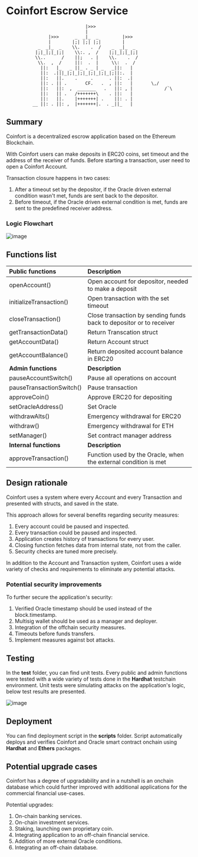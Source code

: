 # Coinfort Escrow Service

                                  |>>>
                                  |
                    |>>>      _  _|_  _         |>>>
                    |        |;| |;| |;|        |
                _  _|_  _    \\.    .  /    _  _|_  _
               |;|_|;|_|;|    \\:. ,  /    |;|_|;|_|;|
               \\..      /    ||;   . |    \\.    .  /
                \\.  ,  /     ||:  .  |     \\:  .  /
                 ||:   |_   _ ||_ . _ | _   _||:   |
                 ||:  .|||_|;|_|;|_|;|_|;|_|;||:.  |
                 ||:   ||.    .     .      . ||:  .|
                 ||: . || .       CF.   .  , ||:   |       \,/
                 ||:   ||:  ,  _______   .   ||: , |            /`\
                 ||:   || .   /+++++++\    . ||:   |
                 ||:   ||.    |+++++++| .    ||: . |
              __ ||: . ||: ,  |+++++++|.  . _||_   |

## Summary 
Coinfort is a decentralized escrow application based on the Ethereum Blockchain.

With Coinfort users can make deposits in ERC20 coins, set timeout and the address of the receiver of funds. 
Before starting a transaction, user need to open a Coinfort Account.

Transaction closure happens in two cases:
1) After a timeout set by the depositor, if the Oracle driven external condition wasn't met, funds are sent back to the depositor.
2) Before timeout, if the Oracle driven external condition is met, funds are sent to the predefined receiver address.

### Logic Flowchart
![image](https://github.com/IFalimendikov/Coinfort/assets/113106548/4bdbd484-fbd5-4a24-a20a-04c42bb760ae)




## Functions list
| Public functions                  | Description                                                                                   |
|:----------------------------------|:----------------------------------------------------------------------------------------------|
| openAccount()                     | Open account for depositor, needed to make a deposit                                          |
| initializeTransaction()           | Open transaction with the set timeout                                                         |
| closeTransaction()                | Close transaction by sending funds back to depositor or to receiver                           |
| getTransactionData()              | Return Transcation struct                                                                     |
| getAccountData()                  | Return Account struct                                                                         |
| getAccountBalance()               | Return deposited account balance in ERC20                                                     |
| **Admin functions**               | **Description**                                                                               |
| pauseAccountSwitch()              | Pause all operations on account                                                               |
| pauseTransactionSwitch()          | Pause transaction                                                                             |
| approveCoin()                     | Approve ERC20 for depositing                                                                  |
| setOracleAddress()                | Set Oracle                                                                                    |
| withdrawAlts()                    | Emergency withdrawal for ERC20                                                                |
| withdraw()                        | Emergency withdrawal for ETH                                                                  |
| setManager()                      | Set contract manager address                                                                  |
| **Internal functions**            | **Description**                                                                               |
| approveTransaction()              | Function used by the Oracle, when the external condition is met                               |



## Design rationale

Coinfort uses a system where every Account and every Transaction and presented with structs, and saved in the state. 

This approach allows for several benefits regarding security measures:
1) Every account could be paused and inspected.
2) Every transaction could be paused and inspected.
3) Application creates history of transactions for every user.
4) Closing function fetches data from internal state, not from the caller.
5) Security checks are tuned more precisely.

In addition to the Account and Transaction system, Coinfort uses a wide variety of checks and requirements to eliminate any potential attacks.

### Potential security improvements

To further secure the application's security: 
1) Verified Oracle timestamp should be used instead of the block.timestamp.
2) Multisig wallet should be used as a manager and deployer.
3) Integration of the offchain security measures.
4) Timeouts before funds transfers.
5) Implement measures against bot attacks.


## Testing

In the **test** folder, you can find unit tests. Every public and admin functions were tested with a wide variety of tests done in the **Hardhat** testchain environment. 
Unit tests were simulating attacks on the application's logic, below test results are presented.

![image](https://github.com/IFalimendikov/Coinfort/assets/113106548/dc1bd9b2-496d-4790-aaff-19609d9dd6f5)

## Deployment
You can find deployment script in the **scripts** folder. Script automatically deploys and verifies Coinfort and Oracle smart contract onchain using **Hardhat** and **Ethers** packages.

## Potential upgrade cases
Coinfort has a degree of upgradability and in a nutshell is an onchain database which could further improved with additional applications for the commercial financial use-cases.

Potential upgrades:
1) On-chain banking services.
2) On-chain investment services.
3) Staking, launching own proprietary coin.
4) Integrating application to an off-chain financial service.
5) Addition of more external Oracle conditions.
6) Integrating an off-chain database.
